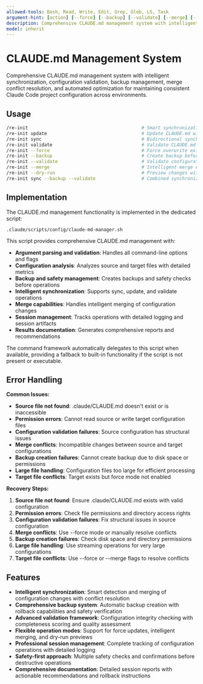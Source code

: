 ```yaml
---
allowed-tools: Bash, Read, Write, Edit, Grep, Glob, LS, Task
argument-hint: [action] [--force] [--backup] [--validate] [--merge] [--dry-run]
description: Comprehensive CLAUDE.md management system with intelligent synchronization, validation, and configuration optimization
model: inherit
---
```


# CLAUDE.md Management System

Comprehensive CLAUDE.md management system with intelligent synchronization, configuration validation, backup management, merge conflict resolution, and automated optimization for maintaining consistent Claude Code project configuration across environments.

## Usage

```bash
/re-init                                          # Smart synchronization from .claude/CLAUDE.md
/re-init update                                   # Update CLAUDE.md with latest configuration
/re-init sync                                     # Bidirectional synchronization between files
/re-init validate                                 # Validate CLAUDE.md configuration integrity
/re-init --force                                  # Force overwrite existing CLAUDE.md
/re-init --backup                                 # Create backup before modification
/re-init --validate                               # Validate configuration before applying
/re-init --merge                                  # Intelligent merge of configuration changes
/re-init --dry-run                                # Preview changes without applying
/re-init sync --backup --validate                 # Combined synchronization with safety checks
```

## Implementation

The CLAUDE.md management functionality is implemented in the dedicated script:

```
.claude/scripts/config/claude-md-manager.sh
```

This script provides comprehensive CLAUDE.md management with:

- **Argument parsing and validation**: Handles all command-line options and flags
- **Configuration analysis**: Analyzes source and target files with detailed metrics
- **Backup and safety management**: Creates backups and safety checks before operations
- **Intelligent synchronization**: Supports sync, update, and validate operations
- **Merge capabilities**: Handles intelligent merging of configuration changes
- **Session management**: Tracks operations with detailed logging and session artifacts
- **Results documentation**: Generates comprehensive reports and recommendations

The command framework automatically delegates to this script when available, providing a fallback to built-in functionality if the script is not present or executable.

## Error Handling

**Common Issues:**
- **Source file not found**: .claude/CLAUDE.md doesn't exist or is inaccessible
- **Permission errors**: Cannot read source or write target configuration files
- **Configuration validation failures**: Source configuration has structural issues
- **Merge conflicts**: Incompatible changes between source and target configurations
- **Backup creation failures**: Cannot create backup due to disk space or permissions
- **Large file handling**: Configuration files too large for efficient processing
- **Target file conflicts**: Target exists but force mode not enabled

**Recovery Steps:**
1. **Source file not found**: Ensure .claude/CLAUDE.md exists with valid configuration
2. **Permission errors**: Check file permissions and directory access rights
3. **Configuration validation failures**: Fix structural issues in source configuration
4. **Merge conflicts**: Use --force mode or manually resolve conflicts
5. **Backup creation failures**: Check disk space and directory permissions
6. **Large file handling**: Use streaming operations for very large configurations
7. **Target file conflicts**: Use --force or --merge flags to resolve conflicts

## Features

- **Intelligent synchronization**: Smart detection and merging of configuration changes with conflict resolution
- **Comprehensive backup system**: Automatic backup creation with rollback capabilities and safety verification
- **Advanced validation framework**: Configuration integrity checking with completeness scoring and quality assessment
- **Flexible operation modes**: Support for force updates, intelligent merging, and dry-run previews
- **Professional session management**: Complete tracking of configuration operations with detailed logging
- **Safety-first approach**: Multiple safety checks and confirmations before destructive operations
- **Comprehensive documentation**: Detailed session reports with actionable recommendations and rollback instructions